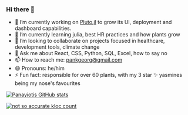 ### Hi there 👋

<!--
**pankgeorg/pankgeorg** is a ✨ _special_ ✨ repository because its `README.md` (this file) appears on your GitHub profile.
-->


- 🔭 I’m currently working on [Pluto.jl](https://github.com/fonsp/Pluto.jl) to grow its UI, deployment and dashboard capabilities. 
- 🌱 I’m currently learning julia, best HR practices and how plants grow
- 👯 I’m looking to collaborate on projects focused in healthcare, development tools, climate change
- 💬 Ask me about React, CSS, Python, SQL, Excel, how to say no 
- 📫 How to reach me: pankgeorg@gmail.com
- 😄 Pronouns: he/him
- ⚡ Fun fact: responsible for over 60 plants, with my 3 star ✨ yasmines being my nose's favourites 

[![Panayiotis GitHub stats](https://github-readme-stats.vercel.app/api?username=pankgeorg)](https://github.com/pankgeorg)

[![not so accurate kloc count](https://github-readme-stats.vercel.app/api/top-langs/?username=pankgeorg)](https://github.com/pankgeorg)
